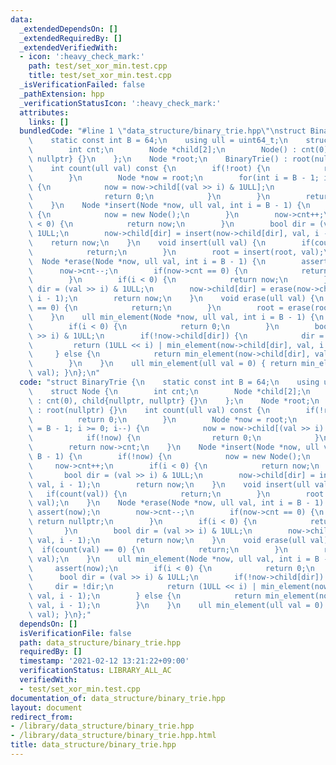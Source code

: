 ```yaml
---
data:
  _extendedDependsOn: []
  _extendedRequiredBy: []
  _extendedVerifiedWith:
  - icon: ':heavy_check_mark:'
    path: test/set_xor_min.test.cpp
    title: test/set_xor_min.test.cpp
  _isVerificationFailed: false
  _pathExtension: hpp
  _verificationStatusIcon: ':heavy_check_mark:'
  attributes:
    links: []
  bundledCode: "#line 1 \"data_structure/binary_trie.hpp\"\nstruct BinaryTrie {\n\
    \    static const int B = 64;\n    using ull = uint64_t;\n    struct Node {\n\
    \        int cnt;\n        Node *child[2];\n        Node() : cnt(0), child{nullptr,\
    \ nullptr} {}\n    };\n    Node *root;\n    BinaryTrie() : root(nullptr) {}\n\
    \    int count(ull val) const {\n        if(!root) {\n            return 0;\n\
    \        }\n        Node *now = root;\n        for(int i = B - 1; i >= 0; i--)\
    \ {\n            now = now->child[(val >> i) & 1ULL];\n            if(!now) {\n\
    \                return 0;\n            }\n        }\n        return now->cnt;\n\
    \    }\n    Node *insert(Node *now, ull val, int i = B - 1) {\n        if(!now)\
    \ {\n            now = new Node();\n        }\n        now->cnt++;\n        if(i\
    \ < 0) {\n            return now;\n        }\n        bool dir = (val >> i) &\
    \ 1ULL;\n        now->child[dir] = insert(now->child[dir], val, i - 1);\n    \
    \    return now;\n    }\n    void insert(ull val) {\n        if(count(val)) {\n\
    \            return;\n        }\n        root = insert(root, val);\n    }\n  \
    \  Node *erase(Node *now, ull val, int i = B - 1) {\n        assert(now);\n  \
    \      now->cnt--;\n        if(now->cnt == 0) {\n            return nullptr;\n\
    \        }\n        if(i < 0) {\n            return now;\n        }\n        bool\
    \ dir = (val >> i) & 1ULL;\n        now->child[dir] = erase(now->child[dir], val,\
    \ i - 1);\n        return now;\n    }\n    void erase(ull val) {\n        if(count(val)\
    \ == 0) {\n            return;\n        }\n        root = erase(root, val);\n\
    \    }\n    ull min_element(Node *now, ull val, int i = B - 1) {\n        assert(now);\n\
    \        if(i < 0) {\n            return 0;\n        }\n        bool dir = (val\
    \ >> i) & 1ULL;\n        if(!now->child[dir]) {\n            dir = !dir;\n   \
    \         return (1ULL << i) | min_element(now->child[dir], val, i - 1);\n   \
    \     } else {\n            return min_element(now->child[dir], val, i - 1);\n\
    \        }\n    }\n    ull min_element(ull val = 0) { return min_element(root,\
    \ val); }\n};\n"
  code: "struct BinaryTrie {\n    static const int B = 64;\n    using ull = uint64_t;\n\
    \    struct Node {\n        int cnt;\n        Node *child[2];\n        Node()\
    \ : cnt(0), child{nullptr, nullptr} {}\n    };\n    Node *root;\n    BinaryTrie()\
    \ : root(nullptr) {}\n    int count(ull val) const {\n        if(!root) {\n  \
    \          return 0;\n        }\n        Node *now = root;\n        for(int i\
    \ = B - 1; i >= 0; i--) {\n            now = now->child[(val >> i) & 1ULL];\n\
    \            if(!now) {\n                return 0;\n            }\n        }\n\
    \        return now->cnt;\n    }\n    Node *insert(Node *now, ull val, int i =\
    \ B - 1) {\n        if(!now) {\n            now = new Node();\n        }\n   \
    \     now->cnt++;\n        if(i < 0) {\n            return now;\n        }\n \
    \       bool dir = (val >> i) & 1ULL;\n        now->child[dir] = insert(now->child[dir],\
    \ val, i - 1);\n        return now;\n    }\n    void insert(ull val) {\n     \
    \   if(count(val)) {\n            return;\n        }\n        root = insert(root,\
    \ val);\n    }\n    Node *erase(Node *now, ull val, int i = B - 1) {\n       \
    \ assert(now);\n        now->cnt--;\n        if(now->cnt == 0) {\n           \
    \ return nullptr;\n        }\n        if(i < 0) {\n            return now;\n \
    \       }\n        bool dir = (val >> i) & 1ULL;\n        now->child[dir] = erase(now->child[dir],\
    \ val, i - 1);\n        return now;\n    }\n    void erase(ull val) {\n      \
    \  if(count(val) == 0) {\n            return;\n        }\n        root = erase(root,\
    \ val);\n    }\n    ull min_element(Node *now, ull val, int i = B - 1) {\n   \
    \     assert(now);\n        if(i < 0) {\n            return 0;\n        }\n  \
    \      bool dir = (val >> i) & 1ULL;\n        if(!now->child[dir]) {\n       \
    \     dir = !dir;\n            return (1ULL << i) | min_element(now->child[dir],\
    \ val, i - 1);\n        } else {\n            return min_element(now->child[dir],\
    \ val, i - 1);\n        }\n    }\n    ull min_element(ull val = 0) { return min_element(root,\
    \ val); }\n};"
  dependsOn: []
  isVerificationFile: false
  path: data_structure/binary_trie.hpp
  requiredBy: []
  timestamp: '2021-02-12 13:21:22+09:00'
  verificationStatus: LIBRARY_ALL_AC
  verifiedWith:
  - test/set_xor_min.test.cpp
documentation_of: data_structure/binary_trie.hpp
layout: document
redirect_from:
- /library/data_structure/binary_trie.hpp
- /library/data_structure/binary_trie.hpp.html
title: data_structure/binary_trie.hpp
---
```

